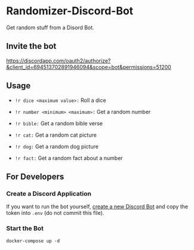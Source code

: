 # Randomizer-Discord-Bot

Get random stuff from a Disord Bot.

## Invite the bot

https://discordapp.com/oauth2/authorize?&client_id=694513702891946094&scope=bot&permissions=51200

## Usage

- `!r dice <maximum value>:` Roll a dice

- `!r number <minimum> <maximum>:` Get a random number

- `!r bible:` Get a random bible verse

- `!r cat:` Get a random cat picture

- `!r dog:` Get a random dog picture

- `!r fact:` Get a random fact about a number

## For Developers

### Create a Discord Application

If you want to run the bot yourself, [create a new Discord Bot](https://discordapp.com/developers/docs/intro#bots-and-apps) and copy the token into  `.env` (do not commit this file).

### Start the Bot

```shell
docker-compose up -d
```

